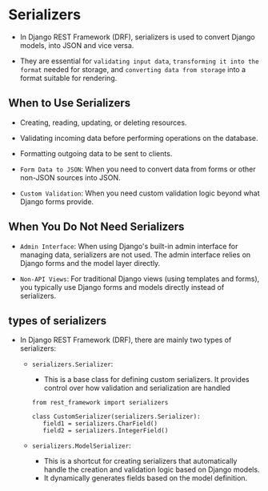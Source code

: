 # Serializers

- In Django REST Framework (DRF), serializers is used to convert Django models, into JSON and vice versa.

- They are essential for `validating input data`, `transforming it into the format` needed for storage, and `converting data from storage` into a format suitable for rendering.

## When to Use Serializers

- Creating, reading, updating, or deleting resources.

- Validating incoming data before performing operations on the database.

- Formatting outgoing data to be sent to clients.

- `Form Data to JSON`: When you need to convert data from forms or other non-JSON sources into JSON.

- `Custom Validation`: When you need custom validation logic beyond what Django forms provide.

## When You Do Not Need Serializers

- `Admin Interface`: When using Django's built-in admin interface for managing data, serializers are not used. The admin interface relies on Django forms and the model layer directly.

- `Non-API Views`: For traditional Django views (using templates and forms), you typically use Django forms and models directly instead of serializers.

## types of serializers

- In Django REST Framework (DRF), there are mainly two types of serializers:

  - `serializers.Serializer`:

    - This is a base class for defining custom serializers. It provides control over how validation and serialization are handled

    ```
    from rest_framework import serializers

    class CustomSerializer(serializers.Serializer):
       field1 = serializers.CharField()
       field2 = serializers.IntegerField()
    ```

  - `serializers.ModelSerializer`:

    - This is a shortcut for creating serializers that automatically handle the creation and validation logic based on Django models.
    - It dynamically generates fields based on the model definition.
